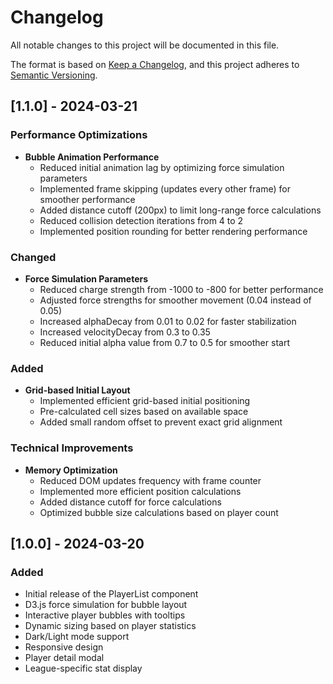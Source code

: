 # Changelog

All notable changes to this project will be documented in this file.

The format is based on [Keep a Changelog](https://keepachangelog.com/en/1.0.0/),
and this project adheres to [Semantic Versioning](https://semver.org/spec/v2.0.0.html).

## [1.1.0] - 2024-03-21

### Performance Optimizations
- **Bubble Animation Performance**
  - Reduced initial animation lag by optimizing force simulation parameters
  - Implemented frame skipping (updates every other frame) for smoother performance
  - Added distance cutoff (200px) to limit long-range force calculations
  - Reduced collision detection iterations from 4 to 2
  - Implemented position rounding for better rendering performance

### Changed
- **Force Simulation Parameters**
  - Reduced charge strength from -1000 to -800 for better performance
  - Adjusted force strengths for smoother movement (0.04 instead of 0.05)
  - Increased alphaDecay from 0.01 to 0.02 for faster stabilization
  - Increased velocityDecay from 0.3 to 0.35
  - Reduced initial alpha value from 0.7 to 0.5 for smoother start

### Added
- **Grid-based Initial Layout**
  - Implemented efficient grid-based initial positioning
  - Pre-calculated cell sizes based on available space
  - Added small random offset to prevent exact grid alignment

### Technical Improvements
- **Memory Optimization**
  - Reduced DOM updates frequency with frame counter
  - Implemented more efficient position calculations
  - Added distance cutoff for force calculations
  - Optimized bubble size calculations based on player count

## [1.0.0] - 2024-03-20

### Added
- Initial release of the PlayerList component
- D3.js force simulation for bubble layout
- Interactive player bubbles with tooltips
- Dynamic sizing based on player statistics
- Dark/Light mode support
- Responsive design
- Player detail modal
- League-specific stat display 